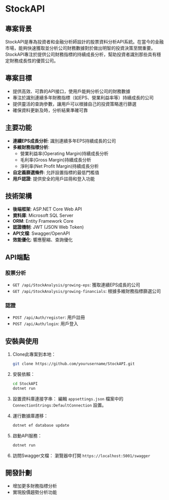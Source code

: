 # StockAPI

## 專案背景

StockAPI是專為投資者和金融分析師設計的股票資料分析API系統。在當今的金融市場，能夠快速獲取並分析公司財務數據對於做出明智的投資決策至關重要。StockAPI專注於提供公司財務指標的持續成長分析，幫助投資者識別那些具有穩定財務成長性的優質公司。

## 專案目標

- 提供高效、可靠的API接口，使用戶能夠分析公司的財務數據
- 專注於識別連續多年財務指標（如EPS、營業利益率等）持續成長的公司
- 提供靈活的查詢參數，讓用戶可以根據自己的投資策略進行篩選
- 確保資料更新及時，分析結果準確可靠

## 主要功能

- **連續EPS成長分析**: 識別連續多年EPS持續成長的公司
- **多維財務指標分析**: 
  - 營業利益率(Operating Margin)持續成長分析
  - 毛利率(Gross Margin)持續成長分析
  - 淨利率(Net Profit Margin)持續成長分析
- **自定義篩選條件**: 允許設置指標的最低門檻值
- **用戶認證**: 提供安全的用戶註冊和登入功能

## 技術架構

- **後端框架**: ASP.NET Core Web API
- **資料庫**: Microsoft SQL Server
- **ORM**: Entity Framework Core
- **認證機制**: JWT (JSON Web Token)
- **API文檔**: Swagger/OpenAPI
- **效能優化**: 響應壓縮、查詢優化

## API端點

### 股票分析

- `GET /api/StockAnalysis/growing-eps`: 獲取連續EPS成長的公司
- `GET /api/StockAnalysis/growing-financials`: 根據多維財務指標篩選公司

### 認證

- `POST /api/Auth/register`: 用戶註冊
- `POST /api/Auth/login`: 用戶登入

## 安裝與使用

1. Clone此專案到本地：
   ```bash
   git clone https://github.com/yourusername/StockAPI.git
   ```

2. 安裝依賴：
   ```bash
   cd StockAPI
   dotnet run
   ```

3. 設置資料庫連接字串：
   編輯 `appsettings.json` 檔案中的 `ConnectionStrings:DefaultConnection` 設置。

4. 運行數據庫遷移：
   ```bash
   dotnet ef database update
   ```

5. 啟動API服務：
   ```bash
   dotnet run
   ```

6. 訪問Swagger文檔：
   瀏覽器中打開 `https://localhost:5001/swagger`

## 開發計劃

- 增加更多財務指標分析
- 實現股價趨勢分析功能



